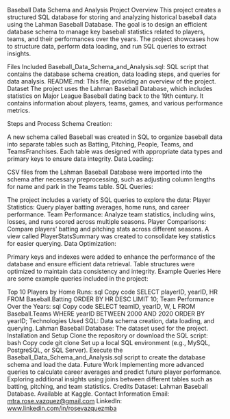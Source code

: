 Baseball Data Schema and Analysis
Project Overview
This project creates a structured SQL database for storing and analyzing historical baseball data using the Lahman Baseball Database. The goal is to design an efficient database schema to manage key baseball statistics related to players, teams, and their performances over the years. The project showcases how to structure data, perform data loading, and run SQL queries to extract insights.

Files Included
Baseball_Data_Schema_and_Analysis.sql: SQL script that contains the database schema creation, data loading steps, and queries for data analysis.
README.md: This file, providing an overview of the project.
Dataset
The project uses the Lahman Baseball Database, which includes statistics on Major League Baseball dating back to the 19th century. It contains information about players, teams, games, and various performance metrics.

Steps and Process
Schema Creation:

A new schema called Baseball was created in SQL to organize baseball data into separate tables such as Batting, Pitching, People, Teams, and TeamsFranchises.
Each table was designed with appropriate data types and primary keys to ensure data integrity.
Data Loading:

CSV files from the Lahman Baseball Database were imported into the schema after necessary preprocessing, such as adjusting column lengths for name and park in the Teams table.
SQL Queries:

The project includes a variety of SQL queries to explore the data:
Player Statistics: Query player batting averages, home runs, and career performance.
Team Performance: Analyze team statistics, including wins, losses, and runs scored across multiple seasons.
Player Comparisons: Compare players’ batting and pitching stats across different seasons.
A view called PlayerStatsSummary was created to consolidate key statistics for easier querying.
Data Optimization:

Primary keys and indexes were added to enhance the performance of the database and ensure efficient data retrieval.
Table structures were optimized to maintain data consistency and integrity.
Example Queries
Here are some example queries included in the project:

Top 10 Players by Home Runs:
sql
Copy code
SELECT playerID, yearID, HR
FROM Baseball.Batting
ORDER BY HR DESC
LIMIT 10;
Team Performance Over the Years:
sql
Copy code
SELECT teamID, yearID, W, L
FROM Baseball.Teams
WHERE yearID BETWEEN 2000 AND 2020
ORDER BY yearID;
Technologies Used
SQL: Data schema creation, data loading, and querying.
Lahman Baseball Database: The dataset used for the project.
Installation and Setup
Clone the repository or download the SQL script:
bash
Copy code
git clone <repository-url>
Set up a local SQL environment (e.g., MySQL, PostgreSQL, or SQL Server).
Execute the Baseball_Data_Schema_and_Analysis.sql script to create the database schema and load the data.
Future Work
Implementing more advanced queries to calculate career averages and predict future player performance.
Exploring additional insights using joins between different tables such as batting, pitching, and team statistics.
Credits
Dataset: Lahman Baseball Database. Available at Kaggle.
Contact Information
Email: mtra.rose.vazquez@gmail.com
LinkedIn: www.linkedin.com/in/rosevazquezmba
